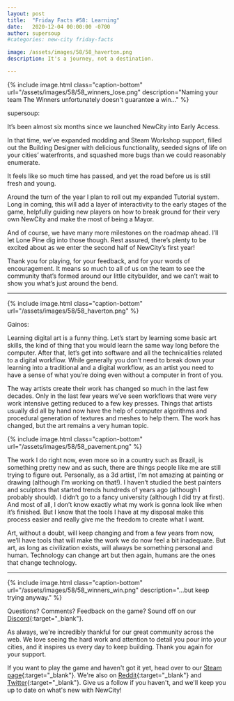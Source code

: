 ```yaml
---
layout: post
title:  "Friday Facts #58: Learning"
date:   2020-12-04 00:00:00 -0700
author: supersoup
#categories: new-city friday-facts

image: /assets/images/58/58_haverton.png
description: It's a journey, not a destination.

---
```


{% include image.html class="caption-bottom"
  url="/assets/images/58/58_winners_lose.png"
  description="Naming your team The Winners unfortunately doesn't guarantee a win..."
%}

supersoup:

It’s been almost six months since we launched NewCity into Early Access. 

In that time, we’ve expanded modding and Steam Workshop support, filled out the Building Designer with delicious functionality, seeded signs of life on your cities’ waterfronts, and squashed more bugs than we could reasonably enumerate.

It feels like so much time has passed, and yet the road before us is still fresh and young. 

Around the turn of the year I plan to roll out my expanded Tutorial system. Long in coming, this will add a layer of interactivity to the early stages of the game, helpfully guiding new players on how to break ground for their very own NewCity and make the most of being a Mayor. 

And of course, we have many more milestones on the roadmap ahead. I’ll let Lone Pine dig into those though. Rest assured, there’s plenty to be excited about as we enter the second half of NewCity’s first year! 

Thank you for playing, for your feedback, and for your words of encouragement. It means so much to all of us on the team to see the community that’s formed around our little citybuilder, and we can’t wait to show you what’s just around the bend. 

---

{% include image.html class="caption-bottom"
  url="/assets/images/58/58_haverton.png"
%}

Gainos:

Learning digital art is a funny thing. Let’s start by learning some basic art skills, the kind of thing that you would learn the same way long before the computer. After that, let’s get into software and all the technicalities related to a digital workflow. While generally you don’t need to break down your learning into a traditional and a digital workflow, as an artist you need to have a sense of what you’re doing even without a computer in front of you.

The way artists create their work has changed so much in the last few decades. Only in the last few years we’ve seen workflows that were very work intensive getting reduced to a few key presses. Things that artists usually did all by hand now have the help of computer algorithms and procedural generation of textures and meshes to help them. The work has changed, but the art remains a very human topic.

{% include image.html class="caption-bottom"
  url="/assets/images/58/58_pavement.png"
%}

The work I do right now, even more so in a country such as Brazil, is something pretty new and as such, there are things people like me are still trying to figure out. Personally, as a 3d artist, I'm not amazing at painting or drawing (although I’m working on that!). I haven’t studied the best painters and sculptors that started trends hundreds of years ago (although I probably should). I didn’t go to a fancy university (although I did try at first). And most of all, I don’t know exactly what my work is gonna look like when it’s finished. But I know that the tools I have at my disposal make this process easier and really give me the freedom to create what I want.

Art, without a doubt, will keep changing and from a few years from now, we’ll have tools that will make the work we do now feel a bit inadequate. But art, as long as civilization exists, will always be something personal and human. Technology can change art but then again, humans are the ones that change technology.

---

{% include image.html class="caption-bottom"
  url="/assets/images/58/58_winners_win.png"
  description="...but keep trying anyway."
%}

Questions? Comments? Feedback on the game? Sound off on our [Discord]{:target="_blank"}.

As always, we're incredibly thankful for our great community across the web. We love seeing the hard work and attention to detail you pour into your cities, and it inspires us every day to keep building. Thank you again for your support.

If you want to play the game and haven't got it yet, head over to our [Steam page]{:target="_blank"}. We're also on [Reddit]{:target="_blank"} and [Twitter]{:target="_blank"}. Give us a follow if you haven't, and we'll keep you up to date on what's new with NewCity!

[Discord]:  http://discord.gg/cz6t4J5
[Steam page]: https://store.steampowered.com/app/1067860/NewCity/
[Reddit]: https://www.reddit.com/r/NewCity
[Twitter]: https://twitter.com/lone_pine_games










